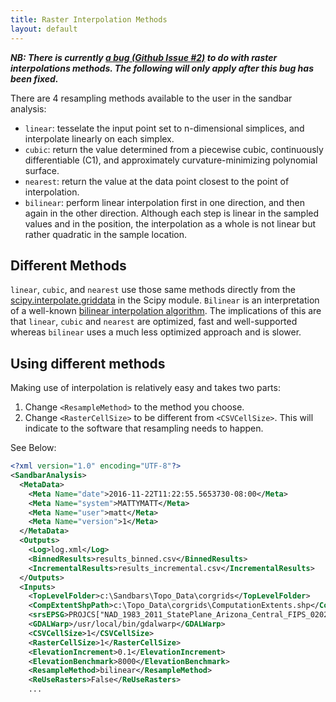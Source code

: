 ```yaml
---
title: Raster Interpolation Methods
layout: default
---
```


***NB: There is currently [a bug (Github Issue #2)](https://github.com/NorthArrowResearch/sandbar-analysis/issues/2) to do with raster interpolations methods. The following will only apply after this bug has been fixed.***

There are 4 resampling methods available to the user in the sandbar analysis:

* `linear`: tesselate the input point set to n-dimensional simplices, and interpolate linearly on each simplex.
* `cubic`: return the value determined from a piecewise cubic, continuously differentiable (C1), and approximately curvature-minimizing polynomial surface.
* `nearest`: return the value at the data point closest to the point of interpolation. 
* `bilinear`: perform linear interpolation first in one direction, and then again in the other direction. Although each step is linear in the sampled values and in the position, the interpolation as a whole is not linear but rather quadratic in the sample location.

## Different Methods

`linear`, `cubic`, and  `nearest` use those same methods directly from the [scipy.interpolate.griddata](https://docs.scipy.org/doc/scipy-0.18.1/reference/generated/scipy.interpolate.griddata.html) in the Scipy module. `Bilinear` is an interpretation of a well-known [bilinear interpolation algorithm](https://en.wikipedia.org/wiki/Bilinear_interpolation). The implications of this are that `linear`, `cubic` and `nearest` are optimized, fast and well-supported whereas `bilinear` uses a much less optimized approach and is slower.  

## Using different methods

Making use of interpolation is relatively easy and takes two parts:

1. Change `<ResampleMethod>` to the method you choose.
2. Change `<RasterCellSize>` to be different from `<CSVCellSize>`. This will indicate to the software that resampling needs to happen.

See Below:

```xml
<?xml version="1.0" encoding="UTF-8"?>
<SandbarAnalysis>
  <MetaData>
    <Meta Name="date">2016-11-22T11:22:55.5653730-08:00</Meta>
    <Meta Name="system">MATTYMATT</Meta>
    <Meta Name="user">matt</Meta>
    <Meta Name="version">1</Meta>
  </MetaData>
  <Outputs>
    <Log>log.xml</Log>
    <BinnedResults>results_binned.csv</BinnedResults>
    <IncrementalResults>results_incremental.csv</IncrementalResults>
  </Outputs>
  <Inputs>    
    <TopLevelFolder>c:\Sandbars\Topo_Data\corgrids</TopLevelFolder>
 	<CompExtentShpPath>c:\Topo_Data\corgrids\ComputationExtents.shp</CompExtentShpPath>
 	<srsEPSG>PROJCS["NAD_1983_2011_StatePlane_Arizona_Central_FIPS_0202",...</srsEPSG>
    <GDALWarp>/usr/local/bin/gdalwarp</GDALWarp>
    <CSVCellSize>1</CSVCellSize>
    <RasterCellSize>1</RasterCellSize>
    <ElevationIncrement>0.1</ElevationIncrement>
    <ElevationBenchmark>8000</ElevationBenchmark>
    <ResampleMethod>bilinear</ResampleMethod>
    <ReUseRasters>False</ReUseRasters>
    ...
```

